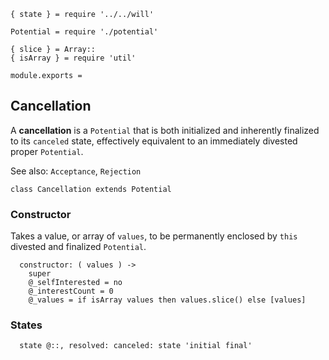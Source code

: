     { state } = require '../../will'

    Potential = require './potential'

    { slice } = Array::
    { isArray } = require 'util'

    module.exports =



## Cancellation

A **cancellation** is a `Potential` that is both initialized and inherently
finalized to its `canceled` state, effectively equivalent to an immediately
divested proper `Potential`.

See also: `Acceptance`, `Rejection`

    class Cancellation extends Potential


### Constructor

Takes a value, or array of `values`, to be permanently enclosed by `this`
divested and finalized `Potential`.

      constructor: ( values ) ->
        super
        @_selfInterested = no
        @_interestCount = 0
        @_values = if isArray values then values.slice() else [values]



### States

      state @::, resolved: canceled: state 'initial final'
